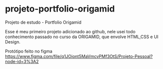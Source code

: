 # projeto-portfolio-origamid
Projeto de estudo - Portfolio Origamid

Esse é meu primeiro projeto adicionado ao github, nele usei todo conhecimento passado no curso da ORIGAMID, que envolve HTML,CSS e UI Design.

Protótipo feito no figma https://www.figma.com/file/q1JOiont5MaVmcvPMf3OtS/Projeto-Pessoal?node-id=3%3A2
